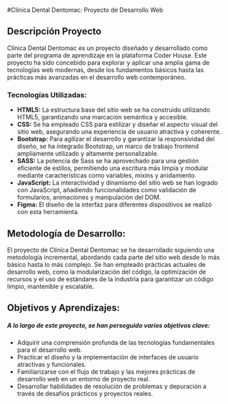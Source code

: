 #Clínica Dental Dentomac: Proyecto de Desarrollo Web

## Descripción Proyecto

Clínica Dental Dentomac es un proyecto diseñado y desarrollado como parte del programa de aprendizaje en la plataforma Coder House. Este proyecto ha sido concebido para explorar y aplicar una amplia gama de tecnologías web modernas, desde los fundamentos básicos hasta las prácticas más avanzadas en el desarrollo web contemporáneo.

### Tecnologías Utilizadas:
* **HTML5:** La estructura base del sitio web se ha construido utilizando HTML5, garantizando una marcación semántica y accesible.
* **CSS:** Se ha empleado CSS para estilizar y diseñar el aspecto visual del sitio web, asegurando una experiencia de usuario atractiva y coherente.
* **Bootstrap:** Para agilizar el desarrollo y garantizar la responsividad del diseño, se ha integrado Bootstrap, un marco de trabajo frontend ampliamente utilizado y altamente personalizable.
* **SASS:** La potencia de Sass se ha aprovechado para una gestión eficiente de estilos, permitiendo una escritura más limpia y modular mediante características como variables, mixins y anidamiento.
* **JavaScript:**  La interactividad y dinamismo del sitio web se han logrado con JavaScript, añadiendo funcionalidades como validación de formularios, animaciones y manipulación del DOM.
* **Figma:** El diseño de la interfaz para diferentes dispositivos se realizó con esta herramienta.

## Metodología de Desarrollo:
El proyecto de Clínica Dental Dentomac se ha desarrollado siguiendo una metodología incremental, abordando cada parte del sitio web desde lo más básico hasta lo más complejo. Se han empleado prácticas actuales de desarrollo web, como la modularización del código, la optimización de recursos y el uso de estándares de la industria para garantizar un código limpio, mantenible y escalable.

## Objetivos y Aprendizajes:

##### A lo largo de este proyecto, se han perseguido varios objetivos clave:

* Adquirir una comprensión profunda de las tecnologías fundamentales para el desarrollo web.
* Practicar el diseño y la implementación de interfaces de usuario atractivas y funcionales.
* Familiarizarse con el flujo de trabajo y las mejores prácticas de desarrollo web en un entorno de proyecto real.
* Desarrollar habilidades de resolución de problemas y depuración a través de desafíos prácticos y proyectos reales.